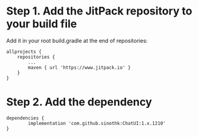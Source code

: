 

# Step 1. Add the JitPack repository to your build file
   Add it in your root build.gradle at the end of repositories:

	allprojects {
		repositories {
			...
			maven { url 'https://www.jitpack.io' }
		}
	}

# Step 2. Add the dependency

	dependencies {
	        implementation 'com.github.sinothk:ChatUI:1.x.1210'
	}

